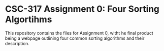 # CSC-317 Assignment 0: Four Sorting Algortihms
This repository contains the files for Assignment 0, witht he final product being a webpage outlining four common sorting algorithms and their description.
